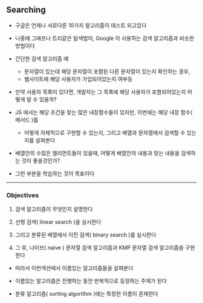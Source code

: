 ## Searching

- 구글은 언제나 서로다른 10가지 알고리즘이 테스트 되고있다


- 나중에 그래프나 트리같은 탐색법이, Google 이 사용하는 검색 알고리즘과 비슷한 방법이다


- 간단한 검색 알고리즘 예
  - 문자열이 있는데 해당 문자열이 포함된 다른 문자열이 있는지 확인하는 경우,
  - 웹사이트에 해당 사용자가 가입되어있는지 여부등


- 만약 사용자 목록이 있다면, 개발자는 그 목록에 해당 사용자가 포함되어있는지 어떻게 알 수 있을까?


- JS 에서는 해당 조건을 찾는 많은 내장함수들이 있지만, 이번에는 해당 내장 함수( 메서드 )를 
  - 어떻게 자체적으로 구현할 수 있는지, 그리고 배열과 문자열에서 검색할 수 있는지를 살펴본다


- 배열안의 수많은 엘리먼트들이 있을때, 어떻게 배열안의 내용과 맞는 내용을 검색하는 것이 좋을것인가?


- 그런 부분을 학습하는 것이 목표이다

---

### Objectives

1. 검색 알고리즘이 무엇인지 설명한다


2. 선형 검색( linear search )을 실시한다


3. 그리고 분류된 배열에서 이진 검색( binary search )를 실시한다


4. 그 후, 나이브( naive ) 문자열 검색 알고리즘과 KMP 문자열 검색 알고리즘을 구현한다


- 따라서 이번섹션에서 이름있는 알고리즘들을 살펴본다


- 이름있는 알고리즘은 진행하는 동안 반복적으로 등장하는 주제가 된다


- 분류 알고리즘( sorting algorithm )에는 특정한 이름이 존재한다
